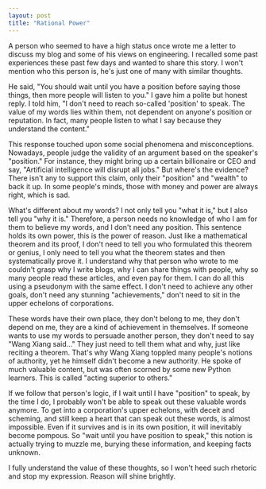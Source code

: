 ```yaml
---
layout: post
title: "Rational Power"
---
```



A person who seemed to have a high status once wrote me a letter to discuss my blog and some of his views on engineering. I recalled some past experiences these past few days and wanted to share this story. I won't mention who this person is, he's just one of many with similar thoughts.

He said, "You should wait until you have a position before saying those things, then more people will listen to you." I gave him a polite but honest reply. I told him, "I don't need to reach so-called 'position' to speak. The value of my words lies within them, not dependent on anyone's position or reputation. In fact, many people listen to what I say because they understand the content."

This response touched upon some social phenomena and misconceptions. Nowadays, people judge the validity of an argument based on the speaker's "position." For instance, they might bring up a certain billionaire or CEO and say, "Artificial intelligence will disrupt all jobs." But where's the evidence? There isn't any to support this claim, only their "position" and "wealth" to back it up. In some people's minds, those with money and power are always right, which is sad.

What's different about my words? I not only tell you "what it is," but I also tell you "why it is." Therefore, a person needs no knowledge of who I am for them to believe my words, and I don't need any position. This sentence holds its own power, this is the power of reason. Just like a mathematical theorem and its proof, I don't need to tell you who formulated this theorem or genius, I only need to tell you what the theorem states and then systematically prove it. I understand why that person who wrote to me couldn't grasp why I write blogs, why I can share things with people, why so many people read these articles, and even pay for them. I can do all this using a pseudonym with the same effect. I don't need to achieve any other goals, don't need any stunning "achievements," don't need to sit in the upper echelons of corporations.

These words have their own place, they don't belong to me, they don't depend on me, they are a kind of achievement in themselves. If someone wants to use my words to persuade another person, they don't need to say "Wang Xiang said..." They just need to tell them what and why, just like reciting a theorem. That's why Wang Xiang toppled many people's notions of authority, yet he himself didn't become a new authority. He spoke of much valuable content, but was often scorned by some new Python learners. This is called "acting superior to others."

If we follow that person's logic, if I wait until I have "position" to speak, by the time I do, I probably won't be able to speak out these valuable words anymore. To get into a corporation's upper echelons, with deceit and scheming, and still keep a heart that can speak out these words, is almost impossible. Even if it survives and is in its own position, it will inevitably become pompous. So "wait until you have position to speak," this notion is actually trying to muzzle me, burying these information, and keeping facts unknown.

I fully understand the value of these thoughts, so I won't heed such rhetoric and stop my expression. Reason will shine brightly.